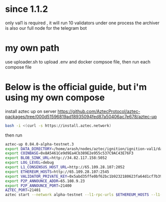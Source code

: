 # since 1.1.2
only val1 is required , it will run 10 validators under one process
the archiver is also our full node for the telegram bot
# my own path
use uploader.sh to upload .env and docker compsoe file, then run each compose file





# Below is the official guide, but i'm using my own compose
install aztec up on server https://github.com/AztecProtocol/aztec-packages/tree/000d51596819ad18935094fed87a50406ac7e678/aztec-up
```bash
bash -i <(curl -s https://install.aztec.network)
```

then run 

```bash
aztec-up 0.84.0-alpha-testnet.3
export DATA_DIRECTORY=/home/arash/nodes/aztec/ignition/ignition-val1/data
export COINBASE=0x8A5461Ce9d9Ea4Cb389E2e955c537C9AC43E76F3
export BLOB_SINK_URL=http://34.82.117.158:5052
export LOG_LEVEL=debug
export L1_CONSENSUS_HOST_URL=http://65.109.28.107:2052
export ETHEREUM_HOSTS=http://65.109.28.107:2545
export VALIDATOR_PRIVATE_KEY=0x5abd35ffe0bf62bc1b9232180623fa64d1cf7b396333a739798f0209aa365fa8
export P2P_ANNOUNCE_ADDR=65.108.9.23
export P2P_ANNOUNCE_PORT=21400
AZTEC_PORT=21401
aztec start --network alpha-testnet --l1-rpc-urls $ETHEREUM_HOSTS --l1-consensus-host-urls $L1_CONSENSUS_HOST_URL --sequencer.validatorPrivateKey $VALIDATOR_PRIVATE_KEY --p2p.p2pIp $P2P_ANNOUNCE_ADDR --p2p.p2pPort $P2P_ANNOUNCE_PORT --archiver --node --sequencer
```